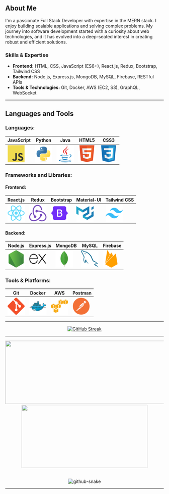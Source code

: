 ## About Me

I'm a passionate Full Stack Developer with expertise in the MERN stack. I enjoy building scalable applications and solving complex problems. My journey into software development started with a curiosity about web technologies, and it has evolved into a deep-seated interest in creating robust and efficient solutions.

### Skills & Expertise

- **Frontend:** HTML, CSS, JavaScript (ES6+), React.js, Redux, Bootstrap, Tailwind CSS
- **Backend:** Node.js, Express.js, MongoDB, MySQL, Firebase, RESTful APIs
- **Tools & Technologies:** Git, Docker, AWS (EC2, S3), GraphQL, WebSocket

---

## Languages and Tools

### Languages:

| JavaScript | Python | Java | HTML5 | CSS3 |
|------------|--------|------|-------|------|
| <img src="https://github.com/devicons/devicon/blob/master/icons/javascript/javascript-original.svg" alt="JavaScript" width="55" height="55"/> | <img src="https://github.com/devicons/devicon/blob/master/icons/python/python-original.svg" alt="Python" width="55" height="55"/> | <img src="https://github.com/devicons/devicon/blob/master/icons/java/java-original.svg" alt="Java" width="55" height="55"/> | <img src="https://github.com/devicons/devicon/blob/master/icons/html5/html5-original.svg" alt="HTML5" width="55" height="55"/> | <img src="https://github.com/devicons/devicon/blob/master/icons/css3/css3-original.svg" alt="CSS3" width="55" height="55"/> |

### Frameworks and Libraries:

#### Frontend:

| React.js | Redux | Bootstrap | Material-UI | Tailwind CSS |
|----------|-------|-----------|-------------|--------------|
| <img src="https://github.com/devicons/devicon/blob/master/icons/react/react-original.svg" alt="React.js" width="55" height="55"/> | <img src="https://github.com/devicons/devicon/blob/master/icons/redux/redux-original.svg" alt="Redux" width="55" height="55"/> | <img src="https://github.com/devicons/devicon/blob/master/icons/bootstrap/bootstrap-plain.svg" alt="Bootstrap" width="55" height="55"/> | <img src="https://github.com/devicons/devicon/blob/master/icons/materialui/materialui-original.svg" alt="Material-UI" width="55" height="55"/> | <img src="https://github.com/devicons/devicon/blob/master/icons/tailwindcss/tailwindcss-original.svg" alt="Tailwind CSS" width="55" height="55"/> |

#### Backend:

| Node.js | Express.js | MongoDB | MySQL | Firebase |
|---------|------------|---------|-------|----------|
| <img src="https://github.com/devicons/devicon/blob/master/icons/nodejs/nodejs-original.svg" alt="Node.js" width="55" height="55"/> | <img src="https://github.com/devicons/devicon/blob/master/icons/express/express-original.svg" alt="Express.js" width="55" height="55"/> | <img src="https://github.com/devicons/devicon/blob/master/icons/mongodb/mongodb-original.svg" alt="MongoDB" width="55" height="55"/> | <img src="https://github.com/devicons/devicon/blob/master/icons/mysql/mysql-original.svg" alt="MySQL" width="55" height="55"/> | <img src="https://github.com/devicons/devicon/blob/master/icons/firebase/firebase-plain.svg" alt="Firebase" width="55" height="55"/> |

### Tools & Platforms:

| Git | Docker | AWS | Postman |
|-----|--------|-----|---------|
| <img src="https://github.com/devicons/devicon/blob/master/icons/git/git-original.svg" alt="Git" width="55" height="55"/> | <img src="https://github.com/devicons/devicon/blob/master/icons/docker/docker-original.svg" alt="Docker" width="55" height="55"/> | <img src="https://github.com/devicons/devicon/blob/master/icons/amazonwebservices/amazonwebservices-original.svg" alt="AWS" width="55" height="55"/> | <img src="https://github.com/devicons/devicon/blob/master/icons/postman/postman-original.svg" alt="Postman" width="55" height="55"/> | 

---

<p align="center">
 <a href="https://git.io/streak-stats"><img src="https://streak-stats.demolab.com?user=omkar-borhade&theme=highcontrast" alt="GitHub Streak" /></a>
</p>


---

<p align="center">
  <img width="600" height="200" src="https://github-readme-stats.vercel.app/api?username=omkar-borhade&show_icons=true&theme=vision-friendly-dark">
  <img width="400" height="200" src="https://github-readme-stats.vercel.app/api/top-langs/?username=omkar-borhade&size_weight=0.0005&count_weight=0.3&layout=compact&theme=vision-friendly-dark">
</p>

<div align="center">
  <img src="https://komarev.com/ghpvc/?username=omkar-borhade&style=for-the-badge&color=orange" alt=""/>
</div>

<div align="center">
  <img width="800" alt="github-snake" src="https://raw.githubusercontent.com/Platane/snk/master/sample.svg">
</div>




<!--
### Projects

- **Project 1:** [Project Name](link) - Description of the project and your role.
- **Project 2:** [Project Name](link) - Description of the project and your role.
- **Project 3:** [Project Name](link) - Description of the project and your role.
-->
---
